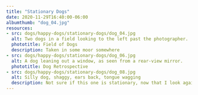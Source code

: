 ```yaml
---
title: "Stationary Dogs"
date: 2020-11-29T16:40:00-06:00
albumthumb: "dog_04.jpg"
resources:
- src: dogs/happy-dogs/stationary-dogs/dog_04.jpg
  alt: Two dogs in a field looking to the left past the photographer.
  phototitle: Field of Dogs
  description: Taken in some moor somewhere
- src: dogs/happy-dogs/stationary-dogs/dog_06.jpg
  alt: A dog leaning out a window, as seen from a rear-view mirror.
  phototitle: Dog Retrospective
- src: dogs/happy-dogs/stationary-dogs/dog_08.jpg
  alt: Silly dog, shaggy, ears back, tongue wagging
  description: Not sure if this one is stationary, now that I look again...
---
```

